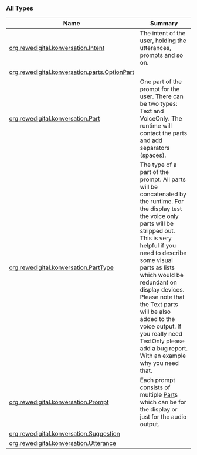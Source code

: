 

### All Types

| Name | Summary |
|---|---|
| [org.rewedigital.konversation.Intent](../org.rewedigital.konversation/-intent/index.md) | The intent of the user, holding the utterances, prompts and so on. |
| [org.rewedigital.konversation.parts.OptionPart](../org.rewedigital.konversation.parts/-option-part/index.md) |  |
| [org.rewedigital.konversation.Part](../org.rewedigital.konversation/-part/index.md) | One part of the prompt for the user. There can be two types: Text and VoiceOnly. The runtime will contact the parts and add separators (spaces). |
| [org.rewedigital.konversation.PartType](../org.rewedigital.konversation/-part-type/index.md) | The type of a part of the prompt. All parts will be concatenated by the runtime. For the display test the voice only parts will be stripped out. This is very helpful if you need to describe some visual parts as lists which would be redundant on display devices. Please note that the Text parts will be also added to the voice output. If you really need TextOnly please add a bug report. With an example why you need that. |
| [org.rewedigital.konversation.Prompt](../org.rewedigital.konversation/-prompt/index.md) | Each prompt consists of multiple [Part](../org.rewedigital.konversation/-part/index.md)s which can be for the display or just for the audio output. |
| [org.rewedigital.konversation.Suggestion](../org.rewedigital.konversation/-suggestion/index.md) |  |
| [org.rewedigital.konversation.Utterance](../org.rewedigital.konversation/-utterance/index.md) |  |
